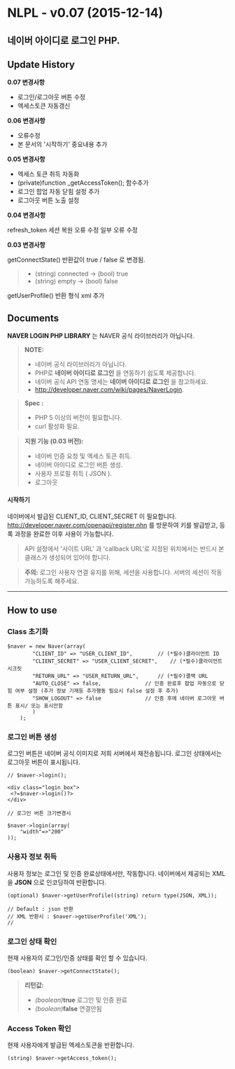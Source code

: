 NLPL  - v0.07 (2015-12-14)
=====================


**네이버 아이디로 로그인 PHP**.
----------


Update History
---------

**0.07 변경사항**
- 로그인/로그아웃 버튼 수정
- 엑세스토큰 자동갱신

**0.06 변경사항**
- 오류수정
- 본 문서의 '시작하기' 중요내용 추가

**0.05 변경사항**
- 엑세스 토큰 취득 자동화
- (private)function _getAccessToken(); 함수추가
- 로그인 팝업 자동 닫힘 설정 추가
- 로그아웃 버튼 노출 설정


**0.04 변경사항**

refresh_token 세션 복원 오류 수정
일부 오류 수정


**0.03 변경사항**

getConnectState() 반환값이 true / false 로 변경됨.

> - (string) connected -> (bool) true
> - (string) empty -> (bool) false

getUserProfile() 반환 형식 xml 추가


Documents
---------

**NAVER LOGIN PHP LIBRARY** 는 NAVER 공식 라이브러리가 아닙니다.

> **NOTE:**
>
> - 네이버 공식 라이브러리가 아닙니다.
> - PHP로 **네이버 아이디로 로그인** 을 연동하기 쉽도록 제공합니다.
> - 네이버 공식 API 연동 명세는  **네이버 아이디로 로그인** 을 참고하세요.
> - <i class="icon-share"></i> http://developer.naver.com/wiki/pages/NaverLogin.






> **Spec :**
>
> - PHP 5 이상의 버전이 필요합니다.
> - curl 활성화 필요.


> **지원 기능 (0.03 버전):**
>
> - 네이버 인증 요청 및 엑세스 토큰 취득.
> - 네이버 아이디로 로그인 버튼 생성.
> - 사용자 프로필 취득 ( JSON ).
> - 로그아웃



#### <i class="icon-file"></i> 시작하기

네이버에서 발급된 CLIENT_ID, CLIENT_SECRET 이 필요합니다. http://developer.naver.com/openapi/register.nhn 를 방문하여 키를 발급받고, 등록 과정을 완료한 이후 사용이 가능합니다.
> API 설정에서 '사이트 URL' 과 'callback URL'로 지정된 위치에서는 반드시 본 클래스가 생성되어 있어야 합니다.

> **주의:** 로그인 사용자 연결 유지를 위해, 세션을 사용합니다. 서버의 세션이 작동 가능하도록 해주세요.


----------


How to use
---------------

### Class 초기화


```
$naver = new Naver(array(
		"CLIENT_ID" => "USER_CLIENT_ID",		// (*필수)클라이언트 ID  
		"CLIENT_SECRET" => "USER_CLIENT_SECRET",	// (*필수)클라이언트 시크릿
		"RETURN_URL" => "USER_RETURN_URL",		// (*필수)콜백 URL
		"AUTO_CLOSE" => false,				// 인증 완료후 팝업 자동으로 닫힘 여부 설정 (추가 정보 기재등 추가행동 필요시 false 설정 후 추가)
		"SHOW_LOGOUT" => false				// 인증 후에 네이버 로그아웃 버튼 표시/ 또는 표시안함
		)
	);
```


### 로그인 버튼 생성

로그인 버튼은 네이버 공식 이미지로 저희 서버에서 재전송됩니다. 로그인 상태에서는 로그아웃 버튼이 표시됩니다.
```
// $naver->login();

<div class="login_box">
 <?=$naver->login()?>
</div>
```

```
// 로그인 버튼 크기변경시

$naver->login(array(
	"width"=>"200"
));

```


### 사용자 정보 취득

사용자 정보는 로그인 및 인증 완료상태에서만, 작동합니다.
네이버에서 제공되는 XML 을  **JSON** 으로 인코딩하여 반환합니다.

```
(optional) $naver->getUserProfile((string) return type(JSON, XML));

// Default : json 반환
// XML 반환시 : $naver->getUserProfile('XML');
//

```




### 로그인 상태 확인

현재 사용자의 로그인/인증 상태를 확인 할 수 있습니다.

```
(boolean) $naver->getConnectState();
```

> **리턴값:**
>
> - <i>(boolean)</i>**true** 로그인 및 인증 완료
> - <i>(boolean)</i>**false** 연결안됨




### Access Token 확인

현재 사용자에게 발급된 엑세스토큰을 반환합니다.

```
(string) $naver->getAccess_token();
```
